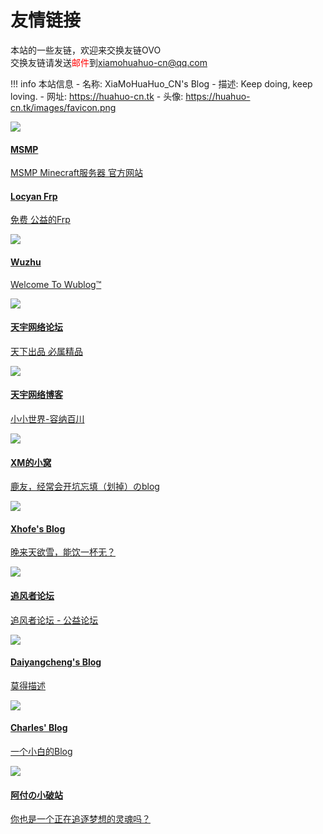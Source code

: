 # 友情链接

本站的一些友链，欢迎来交换友链OVO  
交换友链请发送<font color="red">邮件</font>到<a href="mailto:xiamohuahuo-cn@qq.com">xiamohuahuo-cn@qq.com</a>  

!!! info 本站信息
    - 名称: XiaMoHuaHuo_CN's Blog
    - 描述: Keep doing, keep loving.
    - 网址: https://huahuo-cn.tk
    - 头像: https://huahuo-cn.tk/images/favicon.png
    
<div class="friends">
    <img src="https://media-fs.huahuo-cn.tk/api/raw/?path=/flicon/%5BThumb%5D640735631011-db749195-72fc-3cc1-8957-001348289fa0.jpg">
    <div class="dv2">
        <a href="http://www.mspx.tk/">
            <h4>MSMP</h4>
            <p>MSMP Minecraft服务器 官方网站</p>
        </a>
    </div>
</div>

<div class="friends">
    <!--<img src="https://q2.qlogo.cn/headimg_dl?dst_uin=395667235&spec=640">-->
    <div class="dv2">
        <a href="https://locyanfrp.cn/">
            <h4>Locyan Frp</h4>
            <p>免费 公益的Frp</p>
        </a>
    </div>
</div>

<div class="friends">
    <img src="https://q2.qlogo.cn/headimg_dl?dst_uin=395667235&spec=640">
    <div class="dv2">
        <a href="https://wuzhuoyiblog404.cf/">
            <h4>Wuzhu</h4>
            <p>Welcome To Wublog™</p>
        </a>
    </div>
</div>

<div class="friends">
    <img src="https://i0.wp.com/hk47.cc/wp-content/uploads/2021/11/%E6%88%91%E7%9A%84%E5%A4%B4%E5%83%8F.jpg">
    <div class="dv2">
        <a href="https://www.txnb.vip/">
            <h4>天宇网络论坛</h4>
            <p>天下出品 必属精品</p>
        </a>
    </div>
</div>

<div class="friends">
    <img src="https://i0.wp.com/hk47.cc/wp-content/uploads/2021/11/%E6%88%91%E7%9A%84%E5%A4%B4%E5%83%8F.jpg">
    <div class="dv2">
        <a href="https://hk47.cc/">
            <h4>天宇网络博客</h4>
            <p>小小世界-容纳百川</p>
        </a>
    </div>
</div>

<div class="friends">
    <img src="https://i0.wp.com/cravatar.cn/avatar/c56b6f5018fec0dfe27cf32f7324c5b4?s=400">
    <div class="dv2">
        <a href="https://kanokano.cn/">
            <h4>XM的小窝</h4>
            <p>鹿友，经常会开坑忘填（划掉）のblog</p>
        </a>
    </div>
</div>

<div class="friends">
    <img src="https://i0.wp.com/nn.ci/images/avatar.png">
    <div class="dv2">
        <a href="https://nn.ci/">
            <h4>Xhofe's Blog</h4>
            <p>晚来天欲雪，能饮一杯无？</p>
        </a>
    </div>
</div>

<div class="friends">
    <img src="https://bbs.windmc.top/view/img/favicon.ico">
    <div class="dv2">
        <a href="https://bbs.windmc.top/">
            <h4>追风者论坛</h4>
            <p>追风者论坛 - 公益论坛</p>
        </a>
    </div>
</div>
<!--
<div class="friends">
    <img src="https://i0.wp.com/suifeng.world/wp-content/uploads/2022/12/QQ%E5%9B%BE%E7%89%8720221223101322.jpg">
    <div class="dv2">
        <a href="https://suifeng.world/">
            <h4>随风-随笔</h4>
            <p>Little_H</p>
        </a>
    </div>
</div>
-->

<div class="friends">
    <img src="https://i0.wp.com/cravatar.cn/avatar/5417982dfeabcb9a22bfc582c88a4759?s=640">
    <div class="dv2">
        <a href="https://www.daiyangcheng.cn/">
            <h4>Daiyangcheng's Blog</h4>
            <p>莫得描述</p>
        </a>
    </div>
</div>

<div class="friends">
    <img src="https://i0.wp.com/img-2.shanrenyi.top/i/2022/07/11/62cbd8d6468e5.png">
    <div class="dv2">
        <a href="https://shanrenyi.top/">
            <h4>Charles' Blog</h4>
            <p>一个小白的Blog</p>
        </a>
    </div>
</div>

<div class="friends">
    <img src="https://i0.wp.com/afqaq.com/wp-content/uploads/2021/10/CTXLNIED9S_1OVJN3XK.jpg">
    <div class="dv2">
        <a href="https://afqaq.com/">
            <h4>阿付の小破站</h4>
            <p>你也是一个正在追逐梦想的灵魂吗？</p>
        </a>
    </div>
</div>
